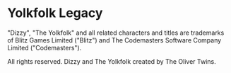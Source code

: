 # Yolkfolk Legacy

"Dizzy", "The Yolkfolk" and all related characters and titles are trademarks of Blitz Games Limited ("Blitz") and The Codemasters Software Company Limited ("Codemasters").

All rights reserved. Dizzy and The Yolkfolk created by The Oliver Twins.
